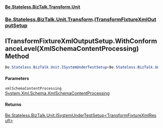 #### [Be.Stateless.BizTalk.Transform.Unit](README.md 'README')
### [Be.Stateless.BizTalk.Unit.Transform](Be.Stateless.BizTalk.Unit.Transform.md 'Be.Stateless.BizTalk.Unit.Transform').[ITransformFixtureXmlOutputSetup](ITransformFixtureXmlOutputSetup.md 'Be.Stateless.BizTalk.Unit.Transform.ITransformFixtureXmlOutputSetup')

## ITransformFixtureXmlOutputSetup.WithConformanceLevel(XmlSchemaContentProcessing) Method

```csharp
Be.Stateless.BizTalk.Unit.ISystemUnderTestSetup<Be.Stateless.BizTalk.Unit.Transform.TransformFixtureXmlResult> WithConformanceLevel(System.Xml.Schema.XmlSchemaContentProcessing xmlSchemaContentProcessing);
```
#### Parameters

<a name='Be.Stateless.BizTalk.Unit.Transform.ITransformFixtureXmlOutputSetup.WithConformanceLevel(System.Xml.Schema.XmlSchemaContentProcessing).xmlSchemaContentProcessing'></a>

`xmlSchemaContentProcessing` [System.Xml.Schema.XmlSchemaContentProcessing](https://docs.microsoft.com/en-us/dotnet/api/System.Xml.Schema.XmlSchemaContentProcessing 'System.Xml.Schema.XmlSchemaContentProcessing')

#### Returns
[Be.Stateless.BizTalk.Unit.ISystemUnderTestSetup&lt;](ISystemUnderTestSetup_T_.md 'Be.Stateless.BizTalk.Unit.ISystemUnderTestSetup<T>')[TransformFixtureXmlResult](TransformFixtureXmlResult.md 'Be.Stateless.BizTalk.Unit.Transform.TransformFixtureXmlResult')[&gt;](ISystemUnderTestSetup_T_.md 'Be.Stateless.BizTalk.Unit.ISystemUnderTestSetup<T>')